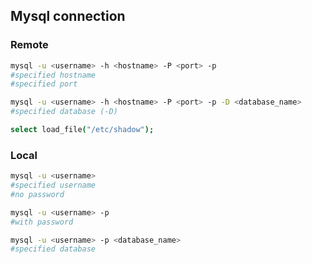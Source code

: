 ## Mysql connection

### Remote
```bash
mysql -u <username> -h <hostname> -P <port> -p
#specified hostname
#specified port

mysql -u <username> -h <hostname> -P <port> -p -D <database_name>
#specified database (-D)

select load_file("/etc/shadow");
```

### Local
```bash
mysql -u <username>
#specified username
#no password

mysql -u <username> -p
#with password

mysql -u <username> -p <database_name>
#specified database
```

